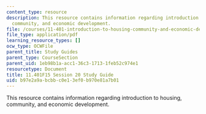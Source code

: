```yaml
---
content_type: resource
description: This resource contains information regarding introduction to housing,
  community, and economic development.
file: /courses/11-401-introduction-to-housing-community-and-economic-development-fall-2015/b97e2a9abcbbc0e13ef0b970e81a7b01_MIT11_401F15_Session20.pdf
file_type: application/pdf
learning_resource_types: []
ocw_type: OCWFile
parent_title: Study Guides
parent_type: CourseSection
parent_uid: 1eb98b1a-acc1-36c3-1713-1feb52c974e1
resourcetype: Document
title: 11.401F15 Session 20 Study Guide
uid: b97e2a9a-bcbb-c0e1-3ef0-b970e81a7b01
---
```

This resource contains information regarding introduction to housing, community, and economic development.

